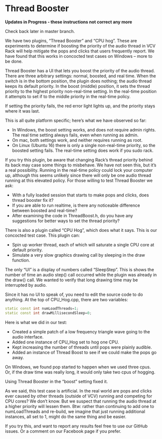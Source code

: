 # Thread Booster

**Updates in Progress - these instructions not correct any more**

Check back later in master branch.

We have two plugins, “Thread Booster” and “CPU hog”. These are experiments to determine if boosting the priority of the audio thread in VCV Rack will help mitigate the pops and clicks that users frequently report. We have found that this works in concocted test cases on Windows – more to be done.

Thread Booster has a UI that lets you boost the priority of the audio thread. There are three arbitrary settings: normal, boosted, and real time. When the switch is in the bottom position, the plugin does nothing; the audio thread keeps its default priority. In the boost (middle) position, it sets the thread priority to the highest priority non-real-time setting. In the real-time position it attempts to set if to the middle priority in the real-time policy.

If setting the priority fails, the red error light lights up, and the priority stays where it was last.

This is all quite platform specific; here’s what we have observed so far:

* In Windows, the boost setting works, and does not require admin rights. The real time setting always fails, even when running as admin.
* On mac, both settings work, and neither requires running as root.
* On Linux (Ubuntu 16) there is only a single non-real-time priority, so the boosted setting fails. The real-time setting does work if you sudo rack.

If you try this plugin, be aware that changing Rack’s thread priority behind its back may case some things to misbehave. We have not seen this, but it’s a real possibility. Running in the real-time policy could lock your computer up, although this seems unlikely since there will only be one audio thread running at this elevated policy.
For those willing to test Thread Booster we ask:

* With a fully loaded session that starts to make pops and clicks, does thread booster fix it?
* If you are able to run realtime, is there any noticeable difference between boosted and real-time?
* After examining the code in ThreadBoost.h, do you have any suggestions for better ways to set the thread priority?

There is also a plugin called “CPU Hog”, which does what it says. This is our concocted test case. This plugin can:

* Spin up worker thread, each of which will saturate a single CPU core at default priority.
* Simulate a very slow graphics drawing call by sleeping in the draw function.

The only “UI” is a display of numbers called “SleepStep”. This is shows the number of time an audio step() call occurred while the plugin was already in the draw() call. We wanted to verify that long drawing time may be interrupted by audio.

Since it has no UI to speak of, you need to edit the source code to do anything. At the top of CPU_Hog.cpp, there are two variables:

```c++
static const int numLoadThreads=1;
static const int drawMillisecondSleep=0;
```

Here is what we did in our test:

* Created a simple patch of a low frequency triangle wave going to the audio interface.
* Added one instance of CPU_Hog set to hog one CPU.
* Kept increasing the number of threads until pops were plainly audible.
* Added an instance of Thread Boost to see if we could make the pops go away.

On Windows, we found pop started to happen when we used three cpus. Or, if the draw time was really long, it would only take two cpus of hogging.

Using Thread Booster in the “boost” setting fixed it.

As we said, this test case is artificial. In the real world are pops and clicks ever caused by other threads (outside of VCV) running and competing for CPU cores? We don’t know. But we suspect that running the audio thread at a higher priority will lessen them.
Btw: rather than continuing to add one to numLoadThreads and re-build, we imagine that just running additional instances, all set to 1, might do the same thing and be easier.

If you try this, and want to report any results feel free to use our GitHub issues. Or a comment on our Facebook page if you prefer.